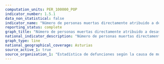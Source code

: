 ```yaml
---
computation_units: PER_100000_POP
indicator_number: 1.5.1
data_non_statistical: false
indicator_name: "Número de personas muertas directamente atribuido a desastres por cada 100.000 habitantes"
reporting_status: complete
graph_title: "Número de personas muertas directamente atribuido a desastres por cada 100.000 habitantes"
national_indicator_description: "Número de personas muertas directamente atribuido a desastres por cada 100.000 habitantes"
graph_type: line
national_geographical_coverage: Asturias
source_active_1: true
source_organisation_1: "Estadística de defunciones según la causa de muerte, INE"
---
```


